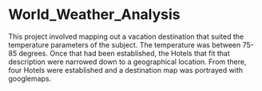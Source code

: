 # World_Weather_Analysis

This project involved mapping out a vacation destination that suited the temperature parameters of the subject. The temperature was between 75-85 degrees. Once that had been established, the Hotels that fit that description were narrowed down to a geographical location. From there, four Hotels were established and a destination map was portrayed with googlemaps.
